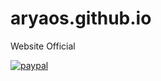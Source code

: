 # aryaos.github.io
Website Official

[![paypal](https://www.paypalobjects.com/en_US/i/btn/btn_donateCC_LG.gif)](pdvicente@gleentech.com)

